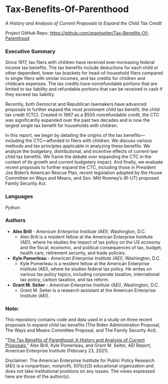 # Tax-Benefits-Of-Parenthood
*A History and Analysis of Current Proposals to Expand the Child Tax Credit*

Project GitHub Repo: https://github.com/grantseiter/Tax-Benefits-Of-Parenthood

### Executive Summary
Since 1917, tax filers with children have received ever-increasing federal income tax benefits. The tax benefits include deductions for each child or other dependent, lower tax brackets for head-of-household filers compared to single filers with similar incomes, and tax credits for children and childcare expenses. The tax credits have nonrefundable portions that are limited to tax liability and refundable portions that can be received in cash if they exceed tax liability.

Recently, both Democrat and Republican lawmakers have advanced proposals to further expand the most prominent child tax benefit, the child tax credit (CTC). Created in 1997 as a $500 nonrefundable credit, the CTC was significantly expanded over the past two decades and is now the largest single tax benefit for households with children.

In this report, we begin by detailing the origins of the tax benefits—including the CTC—afforded to filers with children. We discuss various methods and tax principles applicable in analyzing these benefits. We analyze the budgetary, distributional, and incentive effects of current-law child tax benefits. We frame the debate over expanding the CTC in the context of its growth and current budgetary impact. And finally, we evaluate recent proposals to further expand the CTC, including those in President Joe Biden’s American Rescue Plan, recent legislation adopted by the House Committee on Ways and Means, and Sen. Mitt Romney’s (R-UT) proposed Family Security Act.

### Languages
*Python*

### Authors
* **Alex Brill** - *American Enterprise Institute (AEI)*, Washington, D.C.
  * Alex Brill is a resident fellow at the American Enterprise Institute (AEI), where he studies the impact of tax policy on the US economy and the fiscal, economic, and political consequences of tax, budget, health care, retirement security, and trade policies.
* **Kyle Pomerleau** - *American Enterprise Institute (AEI)*, Washington, D.C.
  * Kyle Pomerleau is a resident fellow at the American Enterprise Institute (AEI), where he studies federal tax policy. He writes
on various tax policy topics, including corporate taxation, international tax policy, carbon taxation, and tax reform.
* **Grant M. Seiter** - *American Enterprise Institute (AEI)*, Washington, D.C.
  * Grant M. Seiter is a research assistant at the American Enterprise Institute (AEI).
  
### Note:
This repository contains code and data used in a study on three recent proposals to expand child tax benefits (The Biden Administration Proposal, The Ways and Means Committee Proposal, and The Family Security Act). 

“[The Tax Benefits of Parenthood: A History and Analysis of Current Proposals](https://www.aei.org/research-products/report/the-tax-benefits-of-parenthood-a-history-and-analysis-of-current-proposals/),” Alex Brill, Kyle Pomerleau, and Grant M. Seiter, AEI Report, American Enterprise Institute (February 23, 2021).

Disclaimer: The American Enterprise Institute for Public Policy Research (AEI) is a nonpartisan, nonprofit, 501(c)(3) educational organization and does not take institutional positions on any issues. The views expressed here are those of the author(s).
